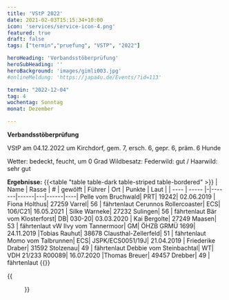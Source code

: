 ```yaml
---
title: 'VStP 2022'
date: 2021-02-03T15:15:34+10:00
icon: 'services/service-icon-4.png'
featured: true
draft: false
tags: ["termin","pruefung", "VSTP", "2022"]

heroHeading: 'Verbandsstöberprüfung'
heroSubHeading: ''
heroBackground: 'images/gimli003.jpg'
#onlineMeldung: 'https://japa4u.de/Events/?id=113'

termin: "2022-12-04"
tag: 4
wochentag: Sonntag
monat: Dezember

---
```


**Verbandsstöberprüfung**  

VStP am 04.12.2022 um Kirchdorf, gem. 7, ersch. 6, gepr. 6, präm. 6 Hunde

Wetter: bedeckt, feucht, um 0 Grad  Wildbesatz: Federwild: gut / Haarwild: sehr gut

**Ergebnisse:**
{{<table "table table-dark table-striped table-bordered" >}}
  | Name | Rasse | # | gewölft | Führer | Ort | Punkte | Laut |
  | ---- | ----- |-|-------|------|---|------|----|
Pelle vom Bruchwald| PRT| 19242| 02.06.2019 | Fiona Holthus| 27259 Varrel| 56 | fährtenlaut
Cerunnos Rollercoaster| ECS| 106/C21| 16.05.2021 | Silke Warneke| 27232 Sulingen| 56 | fährtenlaut
Bär vom Klosterforst| DB| 030-20| 03.03.2020 | Kai Bergolte| 27249 Maasen| 53 | fährtenlaut
vW Ilvy vom Tannermoor| GM| ÖHZB GRMÜ 1699| 24.11.2019 |Tobias Rauhut| 38678 Clausthal-Zellerfeld| 51 | fährtenlaut
Momo vom Talbrunnen| ECS| JSPK/ECS0051/19J| 21.04.2019 | Friederike Draber| 31592 Stolzenau| 49 | fährtenlaut
Debbie vom Steinbachtal| WT| VDH 21/233 R00089| 16.07.2020 |Thomas Breuer| 49457 Drebber| 49 | fährtenlaut
{{</table>}}

{{<figure class="no-photoswipe fullwidth" src="/images/pruefungen/vstp2022-1.png">}}